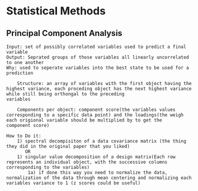 # Statistical Methods

## Principal Component Analysis


	Input: set of possibly correlated variables used to predict a final variable
	Output: Seprated groups of those variables all linearly uncorrelated to one another
	Why: used to seperate variables into the best state to be used for a prediction

		Structure: an array of variables with the first object having the highest variance, each proceding object has the next highest variance while still being orthongal to the preceding 					variables

		Components per object: component score(the variables values corresponding to a specific data point) and the loadings(the weigh each origional variable should be multiplied by to get the 						component score)

	How to Do it:
		1) spectral decompisiton of a data covariance matrix (the thing they did in the original paper that you liked)
		   OR
		1) singular value decomposition of a design matrix(Each row represents an individual object, with the successive columns corresponding to the variables)
			1a) if done this way you need to normalize the data, normalization of the data through mean centering and normalizing each variables variance to 1 (z scores could be useful)


